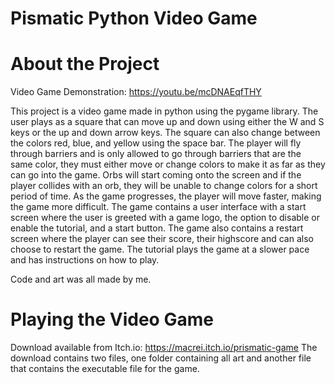 # Pismatic Python Video Game

# About the Project
Video Game Demonstration: 
https://youtu.be/mcDNAEqfTHY

This project is a video game made in python using the pygame library. The user plays as a square that can move up and down using either the W and S keys or the up and down arrow keys. The square can also change between the colors red, blue, and yellow using the space bar. The player will fly through barriers and is only allowed to go through barriers that are the same color, they must either move or change colors to make it as far as they can go into the game. Orbs will start coming onto the screen and if the player collides with an orb, they will be unable to change colors for a short period of time. As the game progresses, the player will move faster, making the game more difficult. The game contains a user interface with a start screen where the user is greeted with a game logo, the option to disable or enable the tutorial, and a start button. The game also contains a restart screen where the player can see their score, their highscore and can also choose to restart the game. The tutorial plays the game at a slower pace and has instructions on how to play.

Code and art was all made by me.

# Playing the Video Game
Download available from Itch.io:
https://macrei.itch.io/prismatic-game
The download contains two files, one folder containing all art and another file that contains the executable file for the game.
